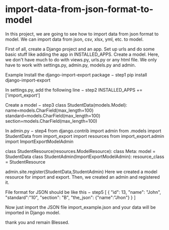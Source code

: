 # import-data-from-json-format-to-model

In this project, we are going to see how to import data from json format to model. We can import data from json, csv, xlsx, yml, etc. to model.

First of all, create a Django project and an app. Set up urls and do some basic stuff like adding the app in INSTALLED_APPS.
Create a model. Here, we don't have much to do with views.py, urls.py or any html file. We only have to work with settings.py, admin.py, models.py and admin.

Example
Install the django-import-export package − step1
pip install django-import-export


In settings.py, add the following line − step2
INSTALLED_APPS += ['import_export']


Create a model − step3
class StudentData(models.Model):
   name=models.CharField(max_length=100)
   standard=models.CharField(max_length=100)
   section=models.CharField(max_length=100)
   
   
In admin.py − step4
from django.contrib import admin
from .models import StudentData
from import_export import resources
from import_export.admin import ImportExportModelAdmin

class StudentResource(resources.ModelResource):
   class Meta:
      model = StudentData
class StudentAdmin(ImportExportModelAdmin):
   resource_class = StudentResource

admin.site.register(StudentData,StudentAdmin)
Here we created a model resource for import and export. Then, we created an admin and registered it.



File format for JSON should be like this − step5
[
   {
      "id": 13,
      "name": "John",
      "standard":"10",
      "section": "B",
      "the_json": {"name":"Jhon"}
   }
]


Now just import the JSON file import_example.json and your data will be imported in Django model.

thank you and remain Blessed.
